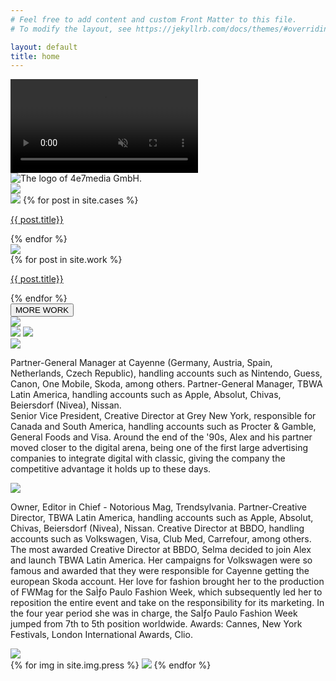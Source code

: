 ```yaml
---
# Feel free to add content and custom Front Matter to this file.
# To modify the layout, see https://jekyllrb.com/docs/themes/#overriding-theme-defaults

layout: default
title: home
---
```

<div id="home">
  <div id="landingpage">
    <video loop muted autoplay class="fullscreen-bg__video">
      <source src="../img/video/video-header2.mp4">
    </video>
    <img class="logo" src="../img/icons/logo-4e7-media.png" title="The logo of 4e7media GmbH.">
  </div>
  <div id="campaigns">
    <img src="../img/camp/camp.png">
  </div>
  <div id="eye" style="background-image: url('../img/eye/eye-text.png');"></div>
  <div id="features">
  <div class="feat_cont">
    <div style="background-image: url('../img/wwdo/thumbnails/advertising.jpg');"></div>
    <div style="background-image: url('../img/wwdo/thumbnails/branded-entertainment.jpg');"></div>
    <div style="background-image: url('../img/wwdo/thumbnails/branded-publishing.jpg');"></div>
    <div style="background-image: url('../img/wwdo/thumbnails/social-media-m-anagement.jpg');"></div>
  </div>
  </div>
  <div id="cases">
    <div class="cases_cont">
      <img src="../img/cases/cases.png">
      {% for post in site.cases %}
      <a href="{{ post.url }}" style="background-image: url('{{ post.tnimg }}');">
        <p>{{ post.title}}</p>
      </a>
     {% endfor %}
    </div>
  </div>
  <div id="work">
  <img src="../img/work/4e7_work.png">
    <div class="work-cont">
    {% for post in site.work %}
      <a href="{{ post.url }}" style="background-image: url('{{ post.tnimg }}');">
      <p>{{ post.title}}</p>
      </a>
     {% endfor %}
    </div>
    <button type="button" class="work_more">MORE WORK</button>
  </div>
  <div id="platforms">
    <img src="../img/plattforms/platforms.png">
    <div style="background-image: url('../img/plattforms/thumbnails/trendsylvania-platform.jpg');"></div>
    <div style="background-image: url('../img/plattforms/thumbnails/thumbnail-artforum4e7-2.jpg');"></div>
    <div style="background-image: url('../img/plattforms/thumbnails/travel-guides-tips-platform.jpg');"></div>
    <div style="background-image: url('../img/plattforms/thumbnails/Notorious-patform.jpg');"></div>
  </div>
  <div id="alex" class="about_us">
    <img src="../img/about/about_us.png" class="main">
    <img src="../img/about/about_alex.jpg">
    <div class="about_text">
      <img src="../img/about/alex.png">
      <p>Partner-General Manager at Cayenne (Germany,
Austria, Spain, Netherlands, Czech Republic),
handling accounts such as Nintendo, Guess, Canon,
One Mobile, Skoda, among others. Partner-General
Manager, TBWA Latin America, handling accounts
such as Apple, Absolut, Chivas, Beiersdorf (Nivea),
Nissan.<br>
Senior Vice President, Creative Director at Grey New
York, responsible for Canada and South America,
handling accounts such as Procter & Gamble,
General Foods and Visa. Around the end of the '90s,
Alex and his partner moved closer to the digital arena,
being one of the first large advertising companies
to integrate digital with classic, giving the 
company the competitive advantage it holds up to 
these days.</p>
    </div>
  </div>
  <div id="selma" class="about_us">
    <div class="about_text">
      <img src="../img/about/selma.png">
      <p>Owner, Editor in Chief - Notorious Mag, Trendsylvania.
Partner-Creative Director, TBWA Latin America,
handling accounts such as Apple, Absolut, Chivas, Beiersdorf (Nivea), Nissan. Creative Director at
BBDO, handling accounts such as Volkswagen,
Visa, Club Med, Carrefour, among others.
The most awarded Creative Director at BBDO,
Selma decided to join Alex and launch TBWA Latin
America. Her campaigns for Volkswagen were so
famous and awarded that they were responsible
for Cayenne getting the european Skoda account.
Her love for fashion brought her to the production
of FWMag for the SaÌƒo Paulo Fashion Week, which subsequently led her to reposition the entire event
and take on the responsibility for its marketing.
In the four year period she was in charge, the SaÌƒo
Paulo Fashion Week jumped from 7th to 5th position worldwide.
Awards: Cannes, New York Festivals, London International Awards, Clio.</p>
    </div>
    <img src="../img/about/about_selma.jpg">
  </div>
  <div id="press">
  {% for img in site.img.press %}
    <img src="{{img}}">
  {% endfor %}
  </div>
</div>